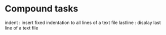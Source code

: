 # Compound tasks
indent
: insert fixed indentation to all lines of a text file
lastline
: display last line of a text file
